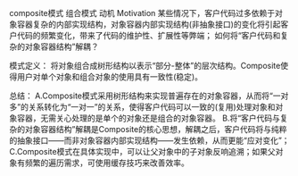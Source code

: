composite模式 组合模式
动机 Motivation
	某些情况下，客户代码过多依赖于对象容器复杂的内部实现结构，对象容器内部实现结构(非抽象接口)的变化将引起客户代码的频繁变化，带来了代码的维护性、扩展性等弊端；
	如何将“客户代码和复杂的对象容器结构”解耦？

模式定义：
	将对象组合成树形结构以表示“部分-整体”的层次结构。Composite使得用户对单个对象和组合对象的使用具有一致性(稳定)。

总结：
	A.Composite模式采用树形结构来实现普遍存在的对象容器，从而将“一对多”的关系转化为“一对一”的关系，使得客户代码可以一致的(复用)处理对象和对象容器，无需关心处理的是单个的对象还是组合的对象容器。
	B.将“客户代码与复杂的对象容器结构”解耦是Composite的核心思想，解耦之后，客户代码将与纯粹的抽象接口——而非对象容器内部实现结构——发生依赖，从而更能“应对变化”；
	C.Composite模式在具体实现中，可以让父对象中的子对象反响追溯；如果父对象有频繁的遍历需求，可使用缓存技巧来改善效率。
